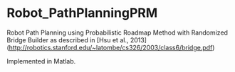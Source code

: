 # Robot_PathPlanningPRM
Robot Path Planning using Probabilistic Roadmap Method with Randomized Bridge Builder as described in [Hsu et al., 2013] (http://robotics.stanford.edu/~latombe/cs326/2003/class6/bridge.pdf)

Implemented in Matlab. 
